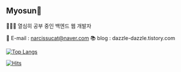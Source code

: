 ## Myosun🌿

👩🏻‍💻 열심히 공부 중인 백엔드 웹 개발자

📧 E-mail : narcissucat@naver.com
📚 blog : dazzle-dazzle.tistory.com

[![Top Langs](https://github-readme-stats.vercel.app/api/top-langs/?username=Myomyoring&layout=compact)](https://github.com/Myomyoring/github-readme-stats)



[![Hits](https://hits.seeyoufarm.com/api/count/incr/badge.svg?url=https%3A%2F%2Fgithub.com%2Fgjbae1212%2Fhit-counter&count_bg=%236DC265&title_bg=%2300863A&icon=ko-fi.svg&icon_color=%23FFFFFF&title=hits&edge_flat=false)](https://hits.seeyoufarm.com)
